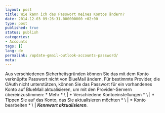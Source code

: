 ```yaml
---
layout: post
title: Wie kann ich das Passwort meines Kontos ändern?
date: 2014-12-03 09:26:31.000000000 +02:00
type: post
published: true
status: publish
categories:
- Accounts
tags: []
lang: de
permalink: /update-gmail-outlook-accounts-password/
meta:
---
```


Aus verschiedenen Sicherheitsgründen können Sie das mit dem Konto verknüpfte Passwort nicht von BlueMail ändern. Für bestimmte Provider, die OAuth nicht unterstützen, können Sie das Passwort für ein vorhandenes Konto auf BlueMail aktualisieren, um mit den Provider-Servern übereinzustimmen: * Mehr * \ | * Verschiedene Kontoeinstellungen * \ | * Tippen Sie auf das Konto, das Sie aktualisieren möchten * \ | * Konto bearbeiten * \ | ***Kennwort aktualisieren***.
